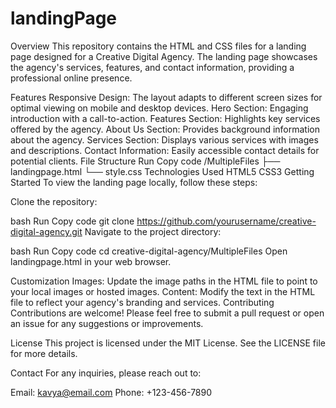 # landingPage
Overview
This repository contains the HTML and CSS files for a landing page designed for a Creative Digital Agency. The landing page showcases the agency's services, features, and contact information, providing a professional online presence.

Features
Responsive Design: The layout adapts to different screen sizes for optimal viewing on mobile and desktop devices.
Hero Section: Engaging introduction with a call-to-action.
Features Section: Highlights key services offered by the agency.
About Us Section: Provides background information about the agency.
Services Section: Displays various services with images and descriptions.
Contact Information: Easily accessible contact details for potential clients.
File Structure
Run
Copy code
/MultipleFiles
    ├── landingpage.html
    └── style.css
Technologies Used
HTML5
CSS3
Getting Started
To view the landing page locally, follow these steps:

Clone the repository:

bash
Run
Copy code
git clone https://github.com/yourusername/creative-digital-agency.git
Navigate to the project directory:

bash
Run
Copy code
cd creative-digital-agency/MultipleFiles
Open landingpage.html in your web browser.

Customization
Images: Update the image paths in the HTML file to point to your local images or hosted images.
Content: Modify the text in the HTML file to reflect your agency's branding and services.
Contributing
Contributions are welcome! Please feel free to submit a pull request or open an issue for any suggestions or improvements.

License
This project is licensed under the MIT License. See the LICENSE file for more details.

Contact
For any inquiries, please reach out to:

Email: kavya@email.com
Phone: +123-456-7890
